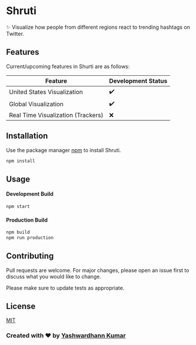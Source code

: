 # Shruti 

:sparkles: Visualize how people from different regions react to trending hashtags on Twitter. 

## Features

Current/upcoming features in Shurti are as follows: 

|    Feature            |Development Status|
|----------------|-------------------------------|
|United States Visualization|:heavy_check_mark:            |
|Global Visualization         |:heavy_check_mark:             |
|Real Time Visualization (Trackers)|:x:|


## Installation

Use the package manager [npm](https://www.npmjs.com/get-npm) to install Shruti.

```bash
npm install
```

## Usage 

#### Development Build

```bash
npm start 
```
#### Production Build

```bash
npm build
npm run production
```

## Contributing
Pull requests are welcome. For major changes, please open an issue first to discuss what you would like to change.

Please make sure to update tests as appropriate.

## License
[MIT](https://choosealicense.com/licenses/mit/)

### Created with :heart: by [Yashwardhann Kumar](https://www.facebook.com/yashwardhann.100)
